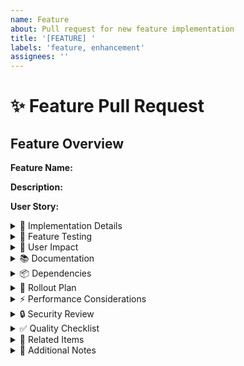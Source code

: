 ```yaml
---
name: Feature
about: Pull request for new feature implementation
title: '[FEATURE] '
labels: 'feature, enhancement'
assignees: ''
---
```


# ✨ Feature Pull Request

## Feature Overview

**Feature Name:**
<!-- Name of the feature being implemented -->

**Description:**
<!-- Clear description of the new feature -->

**User Story:**
<!-- As a [type of user], I want [goal] so that [benefit] -->

<details>
<summary>🔧 Implementation Details</summary>

### What's New?
<!-- List the new capabilities being added -->

-
-
-

### Technical Approach
<!-- Describe the technical implementation approach -->

### Components Added/Modified

**New Files:**
-
-

**Modified Files:**
-
-

### Configuration Changes

- [ ] Environment variables added
- [ ] Config files updated
- [ ] Feature flags added

</details>

<details>
<summary>🧪 Feature Testing</summary>

### Test Coverage

- [ ] Unit tests added
- [ ] Integration tests added
- [ ] E2E tests added
- [ ] Manual testing completed

### Test Scenarios

1.
2.
3.

### How to Test

1.
2.
3.

**Expected Result:**
<!-- What should happen when testing -->

</details>

<details>
<summary>👥 User Impact</summary>

### Who Benefits?
<!-- Describe which users will benefit from this feature -->

### User Experience
<!-- Describe the user experience changes -->

### Screenshots/Demo
<!-- Add screenshots, GIFs, or video demos of the feature -->

</details>

<details>
<summary>📚 Documentation</summary>

- [ ] README updated with feature information
- [ ] User documentation created/updated
- [ ] API documentation updated (if applicable)
- [ ] Code comments added
- [ ] Example usage provided

</details>

<details>
<summary>📦 Dependencies</summary>

### New Dependencies
<!-- List any new libraries or packages -->

-
-

### Compatibility
<!-- Note any compatibility requirements or concerns -->

- [ ] Backwards compatible
- [ ] Requires migration
- [ ] Breaking changes (explained below)

</details>

<details>
<summary>🚀 Rollout Plan</summary>

### Feature Flag

- [ ] Feature flag implemented
- [ ] Flag name:
- [ ] Default state:

### Deployment Strategy

- [ ] Standard deployment
- [ ] Gradual rollout
- [ ] Beta testing required

### Rollback Plan
<!-- How to rollback if issues arise -->

</details>

<details>
<summary>⚡ Performance Considerations</summary>

- [ ] Performance tested
- [ ] No performance degradation
- [ ] Performance benchmarks included

### Resource Impact
<!-- CPU, memory, database, network impacts -->

</details>

<details>
<summary>🔒 Security Review</summary>

- [ ] Security implications reviewed
- [ ] Input validation implemented
- [ ] Authorization checks implemented
- [ ] No sensitive data exposed

</details>

<details>
<summary>✅ Quality Checklist</summary>

- [ ] Code follows project standards
- [ ] Self-review completed
- [ ] Peer review requested
- [ ] All tests passing
- [ ] Linter passing
- [ ] Documentation complete
- [ ] No console errors/warnings

</details>

<details>
<summary>🔗 Related Items</summary>

Implements #
Related to #

</details>

<details>
<summary>📝 Additional Notes</summary>

<!-- Any additional context, future enhancements, or notes -->

**Reviewer Focus:**
<!-- What should reviewers pay special attention to? -->

-
-

</details>
